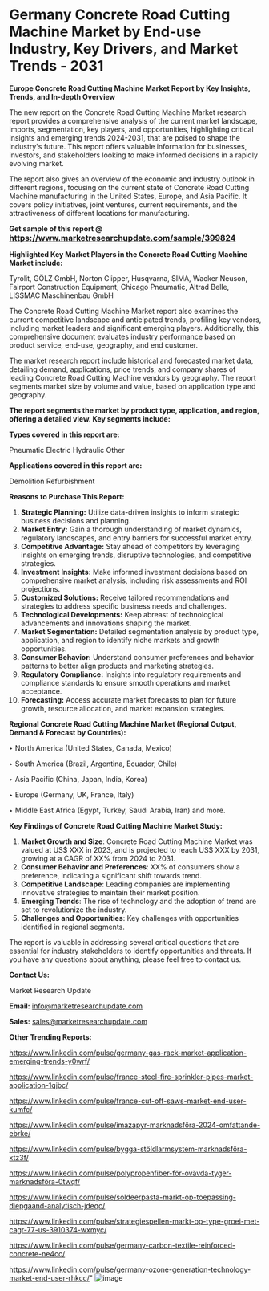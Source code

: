 # Germany Concrete Road Cutting Machine Market by End-use Industry, Key Drivers, and Market Trends - 2031

<strong>Europe Concrete Road Cutting Machine Market Report by Key Insights, Trends, and In-depth Overview</strong>

The new report on the Concrete Road Cutting Machine Market research report provides a comprehensive analysis of the current market landscape, imports, segmentation, key players, and opportunities, highlighting critical insights and emerging trends 2024-2031,</strong> that are poised to shape the industry's future. This report offers valuable information for businesses, investors, and stakeholders looking to make informed decisions in a rapidly evolving market.

The report also gives an overview of the economic and industry outlook in different regions, focusing on the current state of Concrete Road Cutting Machine manufacturing in the United States, Europe, and Asia Pacific. It covers policy initiatives, joint ventures, current requirements, and the attractiveness of different locations for manufacturing.

<strong>Get sample of this report @ <a href=https://www.marketresearchupdate.com/sample/399824><font size=3 color=#0000ff>https://www.marketresearchupdate.com/sample/399824</font></a></strong>

<strong>Highlighted Key Market Players in the Concrete Road Cutting Machine Market include:</strong>

Tyrolit, GÖLZ GmbH, Norton Clipper, Husqvarna, SIMA, Wacker Neuson, Fairport Construction Equipment, Chicago Pneumatic, Altrad Belle, LISSMAC Maschinenbau GmbH

The Concrete Road Cutting Machine Market report also examines the current competitive landscape and anticipated trends, profiling key vendors, including market leaders and significant emerging players. Additionally, this comprehensive document evaluates industry performance based on product service, end-use, geography, and end customer.

The market research report include historical and forecasted market data, detailing demand, applications, price trends, and company shares of leading Concrete Road Cutting Machine vendors by geography. The report segments market size by volume and value, based on application type and geography.

<strong>The report segments the market by product type, application, and region, offering a detailed view. Key segments include:</strong>

<strong>Types covered in this report are:</strong>

Pneumatic
Electric
Hydraulic
Other

<strong>Applications covered in this report are:</strong>

Demolition
Refurbishment

<strong>Reasons to Purchase This Report:</strong>
<ol>
  <li><strong>Strategic Planning:</strong> Utilize data-driven insights to inform strategic business decisions and planning.</li>
  <li><strong>Market Entry:</strong> Gain a thorough understanding of market dynamics, regulatory landscapes, and entry barriers for successful market entry.</li>
  <li><strong>Competitive Advantage:</strong> Stay ahead of competitors by leveraging insights on emerging trends, disruptive technologies, and competitive strategies.</li>
  <li><strong>Investment Insights:</strong> Make informed investment decisions based on comprehensive market analysis, including risk assessments and ROI projections.</li>
  <li><strong>Customized Solutions:</strong> Receive tailored recommendations and strategies to address specific business needs and challenges.</li>
  <li><strong>Technological Developments:</strong> Keep abreast of technological advancements and innovations shaping the market.</li>
  <li><strong>Market Segmentation:</strong> Detailed segmentation analysis by product type, application, and region to identify niche markets and growth opportunities.</li>
  <li><strong>Consumer Behavior:</strong> Understand consumer preferences and behavior patterns to better align products and marketing strategies.</li>
  <li><strong>Regulatory Compliance:</strong> Insights into regulatory requirements and compliance standards to ensure smooth operations and market acceptance.</li>
  <li><strong>Forecasting:</strong> Access accurate market forecasts to plan for future growth, resource allocation, and market expansion strategies.</li>
</ol>

<strong>Regional Concrete Road Cutting Machine Market (Regional Output, Demand &amp; Forecast by Countries):</strong>

‣ North America (United States, Canada, Mexico)

‣ South America (Brazil, Argentina, Ecuador, Chile)

‣ Asia Pacific (China, Japan, India, Korea)

‣ Europe (Germany, UK, France, Italy)

‣ Middle East Africa (Egypt, Turkey, Saudi Arabia, Iran) and more.

<strong>Key Findings of Concrete Road Cutting Machine Market Study:</strong>
<ol>
  <li><strong>Market Growth and Size</strong>: Concrete Road Cutting Machine Market was valued at US$ XXX in 2023, and is projected to reach US$ XXX by 2031, growing at a CAGR of XX% from 2024 to 2031.</li>
  <li><strong>Consumer Behavior and Preferences</strong>: XX% of consumers show a preference, indicating a significant shift towards trend.</li>
  <li><strong>Competitive Landscape</strong>: Leading companies are implementing innovative strategies to maintain their market position.</li>
  <li><strong>Emerging Trends</strong>: The rise of technology and the adoption of trend are set to revolutionize the industry.</li>
  <li><strong>Challenges and Opportunities</strong>: Key challenges with opportunities identified in regional segments.</li>
</ol>

The report is valuable in addressing several critical questions that are essential for industry stakeholders to identify opportunities and threats. If you have any questions about anything, please feel free to contact us.

<strong>Contact Us:</strong>

Market Research Update

<strong>Email:</strong> info@marketresearchupdate.com

<strong>Sales:</strong> sales@marketresearchupdate.com

<strong>Other Trending Reports:</strong>

<a href=https://www.linkedin.com/pulse/germany-gas-rack-market-application-emerging-trends-y0wrf/>https://www.linkedin.com/pulse/germany-gas-rack-market-application-emerging-trends-y0wrf/</a>

<a href=https://www.linkedin.com/pulse/france-steel-fire-sprinkler-pipes-market-application-1qjbc/>https://www.linkedin.com/pulse/france-steel-fire-sprinkler-pipes-market-application-1qjbc/</a>

<a href=https://www.linkedin.com/pulse/france-cut-off-saws-market-end-user-kumfc/>https://www.linkedin.com/pulse/france-cut-off-saws-market-end-user-kumfc/</a>

<a href=https://www.linkedin.com/pulse/imazapyr-marknadsföra-2024-omfattande-ebrke/>https://www.linkedin.com/pulse/imazapyr-marknadsföra-2024-omfattande-ebrke/</a>

<a href=https://www.linkedin.com/pulse/bygga-stöldlarmsystem-marknadsföra-xtz3f/>https://www.linkedin.com/pulse/bygga-stöldlarmsystem-marknadsföra-xtz3f/</a>

<a href=https://www.linkedin.com/pulse/polypropenfiber-för-ovävda-tyger-marknadsföra-0twqf/>https://www.linkedin.com/pulse/polypropenfiber-för-ovävda-tyger-marknadsföra-0twqf/</a>

<a href=https://www.linkedin.com/pulse/soldeerpasta-markt-op-toepassing-diepgaand-analytisch-jdeqc/>https://www.linkedin.com/pulse/soldeerpasta-markt-op-toepassing-diepgaand-analytisch-jdeqc/</a>

<a href=https://www.linkedin.com/pulse/strategiespellen-markt-op-type-groei-met-cagr-77-us-3910374-wxmyc/>https://www.linkedin.com/pulse/strategiespellen-markt-op-type-groei-met-cagr-77-us-3910374-wxmyc/</a>

<a href=https://www.linkedin.com/pulse/germany-carbon-textile-reinforced-concrete-ne4cc/>https://www.linkedin.com/pulse/germany-carbon-textile-reinforced-concrete-ne4cc/</a>

<a href=https://www.linkedin.com/pulse/germany-ozone-generation-technology-market-end-user-rhkcc/>https://www.linkedin.com/pulse/germany-ozone-generation-technology-market-end-user-rhkcc/</a>"
![image](https://github.com/user-attachments/assets/acdd4986-1930-4726-8a7e-87c322edfc3c)
